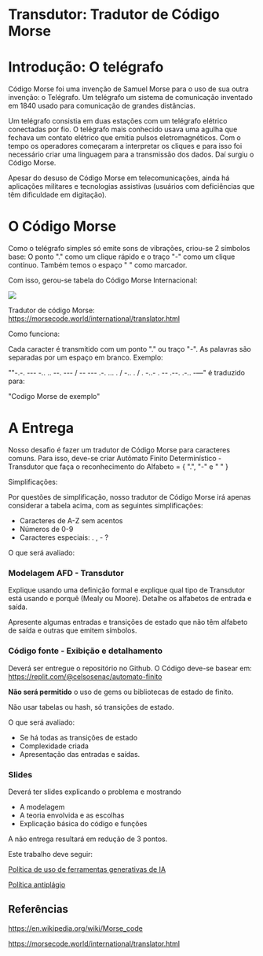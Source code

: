 # Transdutor: Tradutor de Código Morse

# Introdução: O telégrafo

Código Morse foi uma invenção de Samuel Morse para o uso de sua outra invenção: o Telégrafo. Um telégrafo um sistema de comunicação inventado em 1840 usado para comunicação de grandes distâncias.

Um telégrafo consistia em duas estações com um telégrafo elétrico conectadas por fio. O telégrafo mais conhecido usava uma agulha que fechava um contato elétrico que emitia pulsos eletromagnéticos. Com o tempo os operadores começaram a interpretar os cliques e para isso foi necessário criar uma linguagem para a transmissão dos dados. Daí surgiu o Código Morse.

Apesar do desuso de Código Morse em telecomunicações, ainda há aplicações militares e tecnologias assistivas (usuários com deficiências que têm dificuldade em digitação).

# O Código Morse

Como o telégrafo simples só emite sons de vibrações, criou-se 2 símbolos base: O ponto "." como um clique rápido e o traço "-" como um clique contínuo. Também temos o espaço " " como marcador.

Com isso, gerou-se tabela do Código Morse Internacional:

![](https://s3-us-west-2.amazonaws.com/secure.notion-static.com/429c63e8-783f-4e1e-8aa6-0f74f37301ed/Untitled.png)

Tradutor de código Morse: https://morsecode.world/international/translator.html

Como funciona:

Cada caracter é transmitido com um ponto "." ou traço "-". As palavras são separadas por um espaço em branco. Exemplo:

""-.-. --- -.. .. --. --- / -- --- .-. ... . / -.. . / . -..- . -- .--. .-.. -—" é traduzido para:

"Codigo Morse de exemplo"

# A Entrega

Nosso desafio é fazer um tradutor de Código Morse para caracteres comuns. Para isso, deve-se criar Autômato Finito Determinístico - Transdutor que faça o reconhecimento do Alfabeto = { ".", "-" e " " } 

Simplificações:

Por questões de simplificação, nosso tradutor de Código Morse irá apenas considerar a tabela acima, com as seguintes simplificações:

- Caracteres de A-Z sem acentos
- Números de 0-9
- Caracteres especiais:  . , - ?

O que será avaliado:

### Modelagem AFD - Transdutor

Explique usando uma definição formal e explique qual tipo de Transdutor está usando e porquê (Mealy ou Moore). Detalhe os alfabetos de entrada e saída.

Apresente algumas entradas e transições de estado que não têm alfabeto de saída e outras que emitem símbolos.

### Código fonte - Exibição e detalhamento

Deverá ser entregue o repositório no Github. O Código deve-se basear em: https://replit.com/@celsosenac/automato-finito

**Não será permitido** o uso de gems ou bibliotecas de estado de finito. 

Não usar tabelas ou hash, só transições de estado.

O que será avaliado:

- Se há todas as transições de estado
- Complexidade criada
- Apresentação das entradas e saídas.

### Slides

Deverá ter slides explicando o problema e mostrando 

- A modelagem
- A teoria envolvida e as escolhas
- Explicação básica do código e funções

A não entrega resultará em redução de 3 pontos.

Este trabalho deve seguir:

[Política de uso de ferramentas generativas de IA ](https://www.notion.so/Pol-tica-de-uso-de-ferramentas-generativas-de-IA-1b53bb4e12a54b4aa06eaa02e62192f4?pvs=21) 

[Política antiplágio](https://www.notion.so/Pol-tica-antipl-gio-5187d7b1ab514bfb8424ac0fcfb59dba?pvs=21)

## Referências

https://en.wikipedia.org/wiki/Morse_code

https://morsecode.world/international/translator.html
